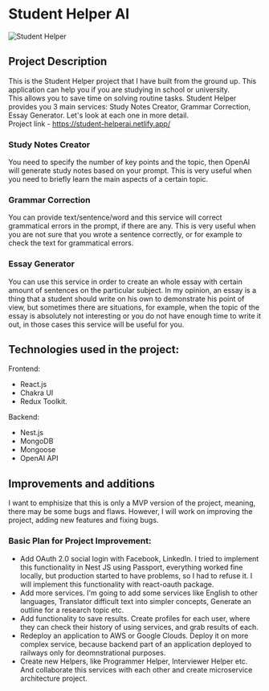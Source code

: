 # Student Helper AI
![Student Helper](https://i.imgur.com/CtHoURv.png)
## Project Description
This is the Student Helper project that I have built from the
ground up. This application can help you if you are studying in school or university. 
<br>
This allows you to save time on solving routine tasks.
Student Helper provides you 3 main services: Study Notes Creator, Grammar Correction, Essay Generator. Let's look at each one in more detail.
<br>
Project link - https://student-helperai.netlify.app/
<br>
### Study Notes Creator
You need to specify the number of key points and the topic, then OpenAI will generate study notes based on your prompt. 
This is very useful when you need to briefly learn the main aspects of a certain topic.
<br>
### Grammar Correction
You can provide text/sentence/word and this service will correct grammatical errors in the prompt, if there are any. 
This is very useful when you are not sure that you wrote a sentence correctly, or for example to check the text for grammatical errors.
<br>
### Essay Generator
You can use this service in order to create an whole essay with certain amount of sentences on the particular subject.
In my opinion, an essay is a thing that a student should write on his own 
to demonstrate his point of view, but sometimes there are situations, for example,
when the topic of the essay is absolutely not interesting or you do not have enough time to write it out, 
in those cases this service will be useful for you.
<br>
## Technologies used in the project:
Frontend:
  * React.js
  * Chakra UI 
  * Redux Toolkit.

Backend:
  + Nest.js
  + MongoDB
  + Mongoose
  + OpenAI API

## Improvements and additions
I want to emphisize that this is only a MVP version of the project, meaning, there may be some bugs and flaws. 
However, I will work on improving the project, adding new features and fixing bugs.
<br>
### Basic Plan for Project Improvement:
  * Add OAuth 2.0 social login with Facebook, LinkedIn. I tried to implement this functionality in Nest JS using Passport, everything worked fine locally, but production started to have problems, so I had to refuse it. I will implement this functionality with react-oauth package.
  * Add more services. I'm going to add some services like English to other languages, Translator difficult text into simpler concepts, Generate an outline for a research topic etc.
  * Add functionality to save results. Create profiles for each user, where they can check their history of using services, and grab results of each.
  * Redeploy an application to AWS or Google Clouds. Deploy it on more complex service, because backend part of an application deployed to railways only for deomnstrational purposes.
  * Create new Helpers, like Programmer Helper, Interviewer Helper etc. And collaborate this services with each other and create microservice architecture project.

